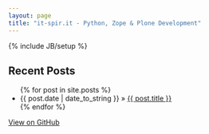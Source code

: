 ```yaml
---
layout: page
title: "it-spir.it - Python, Zope & Plone Development"
---
```

{% include JB/setup %}

## Recent Posts

<ul class="posts">
  {% for post in site.posts %}
    <li><span>{{ post.date | date_to_string }}</span> &raquo; <a href="{{ BASE_PATH }}{{ post.url }}">{{ post.title }}</a></li>
  {% endfor %}
</ul>

<a href="https://github.com/tmassman" id="view-on-github" class="btn btn-success"><span>View on GitHub</span></a>
